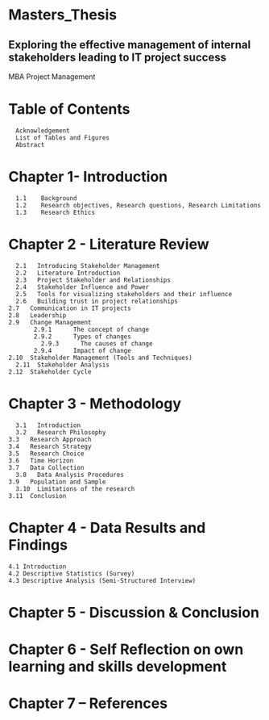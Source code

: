 # Masters_Thesis


## Exploring the effective management of internal stakeholders leading to IT project success 


MBA Project Management 


# Table of Contents 
      Acknowledgement
      List of Tables and Figures
      Abstract
     
# Chapter 1- Introduction
      1.1    Background
      1.2    Research objectives, Research questions, Research Limitations
      1.3    Research Ethics
 
# Chapter 2 - Literature Review
      2.1   Introducing Stakeholder Management
      2.2   Literature Introduction 
      2.3   Project Stakeholder and Relationships
      2.4   Stakeholder Influence and Power 
      2.5   Tools for visualizing stakeholders and their influence 
      2.6   Building trust in project relationships 
 	2.7   Communication in IT projects
 	2.8   Leadership
 	2.9   Change Management
 	       2.9.1      The concept of change 
 	       2.9.2      Types of changes
             2.9.3      The causes of change
 	       2.9.4      Impact of change
 	2.10  Stakeholder Management (Tools and Techniques)
      2.11  Stakeholder Analysis 
 	2.12  Stakeholder Cycle
 
# Chapter 3 - Methodology
      3.1   Introduction
      3.2   Research Philosophy
 	3.3   Research Approach 
 	3.4   Research Strategy 
 	3.5   Research Choice 
 	3.6   Time Horizon
 	3.7   Data Collection
      3.8   Data Analysis Procedures
 	3.9   Population and Sample 
      3.10  Limitations of the research 
 	3.11  Conclusion
      
# Chapter 4 - Data Results and Findings
 	4.1 Introduction 
 	4.2 Descriptive Statistics (Survey)
   	4.3 Descriptive Analysis (Semi-Structured Interview)
 
# Chapter 5 - Discussion & Conclusion
 
# Chapter 6 - Self Reflection on own learning and skills development
 
# Chapter 7 – References
